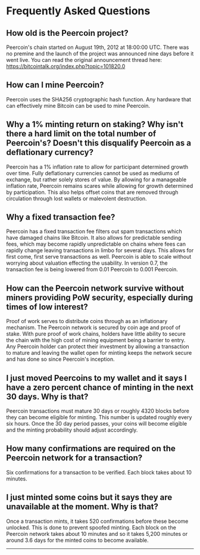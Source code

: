 # Frequently Asked Questions

## How old is the Peercoin project?

Peercoin's chain started on August 19th, 2012 at 18:00:00 UTC. There was no premine and the launch of the project was announced nine days before it went live.  You can read the original announcement thread here: https://bitcointalk.org/index.php?topic=101820.0

## How can I mine Peercoin?

Peercoin uses the SHA256 cryptographic hash function. Any hardware that can effectively mine Bitcoin can be used to mine Peercoin.

## Why a 1% minting return on staking?  Why isn't there a hard limit on the total number of Peercoin's? Doesn't this disqualify Peercoin as a deflationary currency?

Peercoin has a 1% inflation rate to allow for participant determined growth over time. Fully deflationary currencies cannot be used as mediums of exchange, but rather solely stores of value. By allowing for a manageable inflation rate, Peercoin remains scares while allowing for growth determined by participation. This also helps offset coins that are removed through circulation through lost wallets or malevolent destruction.

## Why a fixed transaction fee?

Peercoin has a fixed transaction fee filters out spam transactions which have damaged chains like Bitcoin. It also allows for predictable sending fees, which may become rapidly unpredictable on chains where fees can rapidly change leaving transactions in limbo for several days. This allows for first come, first serve transactions as well. Peercoin is able to scale without worrying about valuation effecting the usability.  In version 0.7, the transaction fee is being lowered from 0.01 Peercoin to 0.001 Peercoin.

## How can the Peercoin network survive without miners providing PoW security, especially during times of low interest?

Proof of work serves to distribute coins through as an inflationary mechanism. The Peercoin network is secured by coin age and proof of stake.  With pure proof of work chains, holders have little ability to secure the chain with the high cost of mining equipment being a barrier to entry. Any Peercoin holder can protect their investment by allowing a transaction to mature and leaving the wallet open for minting keeps the network secure and has done so since Peercoin's inception.  

## I just moved Peercoins to my wallet and it says I have a zero percent chance of minting in the next 30 days.  Why is that?

Peercoin transactions must mature 30 days or roughly 4320 blocks before they can become eligible for minting. This number is updated roughly every six hours. Once the 30 day period passes, your coins will become eligible and the minting probability should adjust accordingly.

## How many confirmations are required on the Peercoin network for a transaction?

Six confirmations for a transaction to be verified. Each block takes about 10 minutes.

## I just minted some coins but it says they are unavailable at the moment.  Why is that?

Once a transaction mints, it takes 520 confirmations before these become unlocked. This is done to prevent spoofed minting. Each block on the Peercoin network takes about 10 minutes and so it takes 5,200 minutes or around 3.6 days for the minted coins to become available.

____________
